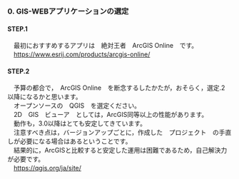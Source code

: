 ### 0. GIS-WEBアプリケーションの選定  
#### STEP.1  
　最初におすすめするアプリは　絶対王者　ArcGIS Online　です。  
　https://www.esrij.com/products/arcgis-online/  

#### STEP.2  
　予算の都合で，　ArcGIS Online　を断念するしたかたが，おそらく，選定.2　以降になるかと思います。  
　オープンソースの　QGIS　を選定ください。  
　2D　GIS　ビューア　としては，ArcGIS同等以上の性能があります。  
　動作も，3.0以降はとても安定してきています。  
　注意すべき点は，バージョンアップごとに，作成した　プロジェクト　の手直しが必要になる場合はあるということです。  
　結果的に，ArcGISと比較すると安定した運用は困難であるため，自己解決力が必要です。  
　https://qgis.org/ja/site/  
